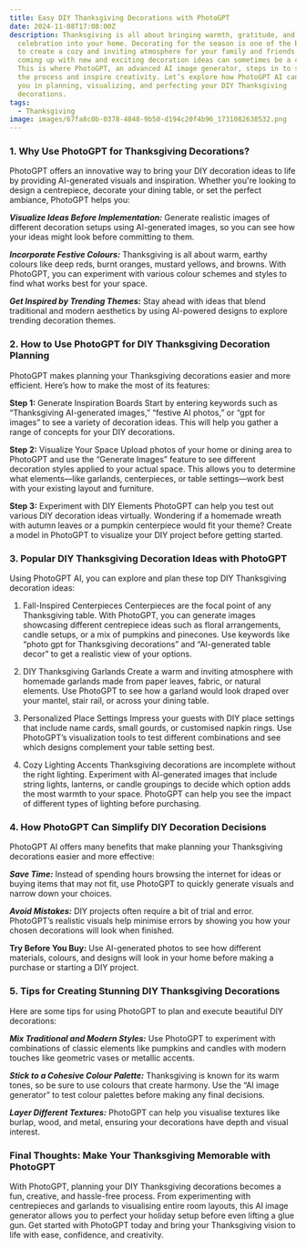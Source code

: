 ```yaml
---
title: Easy DIY Thanksgiving Decorations with PhotoGPT
date: 2024-11-08T17:08:00Z
description: Thanksgiving is all about bringing warmth, gratitude, and
  celebration into your home. Decorating for the season is one of the best ways
  to create a cozy and inviting atmosphere for your family and friends. But
  coming up with new and exciting decoration ideas can sometimes be a challenge.
  This is where PhotoGPT, an advanced AI image generator, steps in to simplify
  the process and inspire creativity. Let’s explore how PhotoGPT AI can assist
  you in planning, visualizing, and perfecting your DIY Thanksgiving
  decorations.
tags:
  - Thanksgiving
image: images/67fa8c0b-0378-4848-9b50-d194c20f4b96_1731082638532.png
---
```



### **1. Why Use PhotoGPT for Thanksgiving Decorations?**

PhotoGPT offers an innovative way to bring your DIY decoration ideas to life by providing AI-generated visuals and inspiration. Whether you're looking to design a centrepiece, decorate your dining table, or set the perfect ambiance, PhotoGPT helps you:

***Visualize Ideas Before Implementation:*** Generate realistic images of different decoration setups using AI-generated images, so you can see how your ideas might look before committing to them.

***Incorporate Festive Colours:*** Thanksgiving is all about warm, earthy colours like deep reds, burnt oranges, mustard yellows, and browns. With PhotoGPT, you can experiment with various colour schemes and styles to find what works best for your space.

***Get Inspired by Trending Themes:*** Stay ahead with ideas that blend traditional and modern aesthetics by using AI-powered designs to explore trending decoration themes.

### **2. How to Use PhotoGPT for DIY Thanksgiving Decoration Planning**

PhotoGPT makes planning your Thanksgiving decorations easier and more efficient. Here’s how to make the most of its features:

**Step 1:** Generate Inspiration Boards Start by entering keywords such as “Thanksgiving AI-generated images,” “festive AI photos,” or “gpt for images” to see a variety of decoration ideas. This will help you gather a range of concepts for your DIY decorations.

**Step 2:** Visualize Your Space Upload photos of your home or dining area to PhotoGPT and use the “Generate Images” feature to see different decoration styles applied to your actual space. This allows you to determine what elements—like garlands, centerpieces, or table settings—work best with your existing layout and furniture.

**Step 3:** Experiment with DIY Elements PhotoGPT can help you test out various DIY decoration ideas virtually. Wondering if a homemade wreath with autumn leaves or a pumpkin centerpiece would fit your theme? Create a model in PhotoGPT to visualize your DIY project before getting started.

### **3. Popular DIY Thanksgiving Decoration Ideas with PhotoGPT**

Using PhotoGPT AI, you can explore and plan these top DIY Thanksgiving decoration ideas:

1. Fall-Inspired Centerpieces Centerpieces are the focal point of any Thanksgiving table. With PhotoGPT, you can generate images showcasing different centrepiece ideas such as floral arrangements, candle setups, or a mix of pumpkins and pinecones. Use keywords like “photo gpt for Thanksgiving decorations” and “AI-generated table decor” to get a realistic view of your options.

2. DIY Thanksgiving Garlands Create a warm and inviting atmosphere with homemade garlands made from paper leaves, fabric, or natural elements. Use PhotoGPT to see how a garland would look draped over your mantel, stair rail, or across your dining table.

3. Personalized Place Settings Impress your guests with DIY place settings that include name cards, small gourds, or customised napkin rings. Use PhotoGPT’s visualization tools to test different combinations and see which designs complement your table setting best.

4. Cozy Lighting Accents Thanksgiving decorations are incomplete without the right lighting. Experiment with AI-generated images that include string lights, lanterns, or candle groupings to decide which option adds the most warmth to your space. PhotoGPT can help you see the impact of different types of lighting before purchasing.

### **4. How PhotoGPT Can Simplify DIY Decoration Decisions**

PhotoGPT AI offers many benefits that make planning your Thanksgiving decorations easier and more effective:

***Save Time:*** Instead of spending hours browsing the internet for ideas or buying items that may not fit, use PhotoGPT to quickly generate visuals and narrow down your choices.

***Avoid Mistakes:*** DIY projects often require a bit of trial and error. PhotoGPT’s realistic visuals help minimise errors by showing you how your chosen decorations will look when finished.

**Try Before You Buy:** Use AI-generated photos to see how different materials, colours, and designs will look in your home before making a purchase or starting a DIY project.

### **5. Tips for Creating Stunning DIY Thanksgiving Decorations**

Here are some tips for using PhotoGPT to plan and execute beautiful DIY decorations:

***Mix Traditional and Modern Styles:*** Use PhotoGPT to experiment with combinations of classic elements like pumpkins and candles with modern touches like geometric vases or metallic accents.

***Stick to a Cohesive Colour Palette:*** Thanksgiving is known for its warm tones, so be sure to use colours that create harmony. Use the “AI image generator” to test colour palettes before making any final decisions.

***Layer Different Textures:*** PhotoGPT can help you visualise textures like burlap, wood, and metal, ensuring your decorations have depth and visual interest.

### **Final Thoughts: Make Your Thanksgiving Memorable with PhotoGPT**

With PhotoGPT, planning your DIY Thanksgiving decorations becomes a fun, creative, and hassle-free process. From experimenting with centrepieces and garlands to visualising entire room layouts, this AI image generator allows you to perfect your holiday setup before even lifting a glue gun. Get started with PhotoGPT today and bring your Thanksgiving vision to life with ease, confidence, and creativity.
